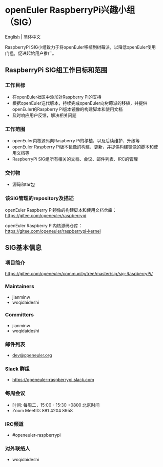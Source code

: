 # openEuler RaspberryPi兴趣小组（SIG）
[English](./sig-RaspberryPi.md) | 简体中文

RaspberryPi SIG小组致力于将openEuler移植到树莓派，以降低openEuler使用门槛，促进起始用户推广。


## RaspberryPi SIG组工作目标和范围

### 工作目标

 - 在openEuler社区中添加对Raspberry Pi的支持
 - 根据openEuler迭代版本，持续完成openEuler向树莓派的移植，并提供openEuler的Raspberry Pi版本镜像的构建脚本和使用文档
 - 及时响应用户反馈，解决相关问题

### 工作范围

 - openEuler内核源码向Raspberry Pi的移植，以及后续维护、升级等
 - openEuler Raspberry Pi版本镜像的构建、更新，并提供构建镜像的脚本和使用文档等
 - RaspberryPi SIG组所有相关的文档、会议、邮件列表、IRC的管理

### 交付物

- 源码和tar包

### 该SIG管理的repository及描述

openEuler Raspberry Pi镜像的构建脚本和使用文档仓库：https://gitee.com/openeuler/raspberrypi

openEuler Raspberry Pi内核源码仓库：https://gitee.com/openeuler/raspberrypi-kernel


## SIG基本信息

### 项目简介

https://gitee.com/openeuler/community/tree/master/sig/sig-RaspberryPi/

### Maintainers
- jianminw
- woqidaideshi

### Committers
- jianminw
- woqidaideshi

### 邮件列表
- dev@openeuler.org

### Slack 群组
- https://openeuler-raspberrypi.slack.com

### 每周会议
- 时间: 每周二，15:00 - 15:30 +0800 北京时间
- Zoom MeetID: 881 4204 8958

### IRC频道
- #openeuler-raspberrypi

### 对外联络人
- woqidaideshi
